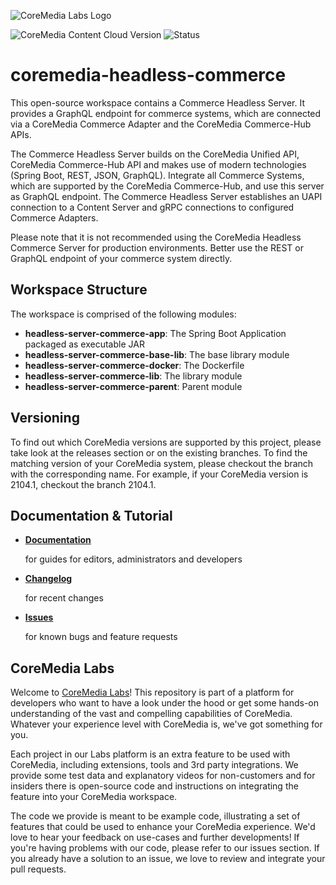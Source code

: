 ![CoreMedia Labs Logo](https://documentation.coremedia.com/badges/banner_coremedia_labs_wide.png "CoreMedia Labs Logo")

![CoreMedia Content Cloud Version](https://img.shields.io/static/v1?message=2104&label=CoreMedia%20Content%20Cloud&style=for-the-badge&labelColor=666666&color=672779
"This badge shows the CoreMedia version this project is compatible with. Please read the versioning section of the project to see what other CoreMedia versions are supported and how to find them."
)
![Status](https://img.shields.io/static/v1?message=active&label=Status&style=for-the-badge&labelColor=666666&color=2FAC66
"The status badge describes if the project is maintained. Possible values are active and inactive. If a project is inactive it means that the development has been discontinued and won't support future CoreMedia versions."
)

# coremedia-headless-commerce

This open-source workspace contains a Commerce Headless Server. It provides a
GraphQL endpoint for commerce systems, which are connected via a CoreMedia
Commerce Adapter and the CoreMedia Commerce-Hub APIs.

The Commerce Headless Server builds on the CoreMedia Unified API, CoreMedia
Commerce-Hub API and makes use of modern technologies (Spring Boot, REST, JSON,
GraphQL). Integrate all Commerce Systems, which are supported by the CoreMedia
Commerce-Hub, and use this server as GraphQL endpoint. The Commerce Headless
Server establishes an UAPI connection to a Content Server and gRPC connections
to configured Commerce Adapters.

Please note that it is not recommended using the CoreMedia Headless Commerce
Server for production environments. Better use the REST or GraphQL endpoint of
your commerce system directly.

## Workspace Structure

The workspace is comprised of the following modules:

* **headless-server-commerce-app**: The Spring Boot Application packaged as
  executable JAR
* **headless-server-commerce-base-lib**: The base library module
* **headless-server-commerce-docker**: The Dockerfile
* **headless-server-commerce-lib**: The library module
* **headless-server-commerce-parent**: Parent module

## Versioning

To find out which CoreMedia versions are supported by this project, please take
look at the releases section or on the existing branches. To find the matching
version of your CoreMedia system, please checkout the branch with the
corresponding name. For example, if your CoreMedia version is 2104.1, checkout
the branch 2104.1.

## Documentation & Tutorial

* **[Documentation](documentation/README.md)**

    for guides for editors, administrators and developers    

* **[Changelog](CHANGELOG.md)**

    for recent changes

* **[Issues](https://github.com/CoreMedia/coremedia-headless-commerce/issues)**

    for known bugs and feature requests

## CoreMedia Labs

Welcome to [CoreMedia Labs](https://blog.coremedia.com/labs/)! This repository
is part of a platform for developers who want to have a look under the hood or
get some hands-on understanding of the vast and compelling capabilities of
CoreMedia. Whatever your experience level with CoreMedia is, we've got something
for you.

Each project in our Labs platform is an extra feature to be used with CoreMedia,
including extensions, tools and 3rd party integrations. We provide some test
data and explanatory videos for non-customers and for insiders there is
open-source code and instructions on integrating the feature into your CoreMedia
workspace.

The code we provide is meant to be example code, illustrating a set of features
that could be used to enhance your CoreMedia experience. We'd love to hear your
feedback on use-cases and further developments! If you're having problems with
our code, please refer to our issues section. If you already have a solution to
an issue, we love to review and integrate your pull requests.
